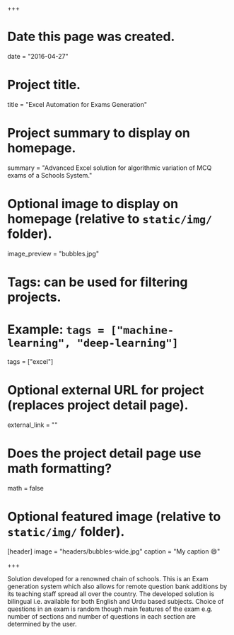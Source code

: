 +++
# Date this page was created.
date = "2016-04-27"

# Project title.
title = "Excel Automation for Exams Generation"  


# Project summary to display on homepage.
summary = "Advanced Excel solution for algorithmic variation of MCQ exams of a Schools System."


# Optional image to display on homepage (relative to `static/img/` folder).
image_preview = "bubbles.jpg"

# Tags: can be used for filtering projects.
# Example: `tags = ["machine-learning", "deep-learning"]`
tags = ["excel"]

# Optional external URL for project (replaces project detail page).
external_link = ""

# Does the project detail page use math formatting?
math = false

# Optional featured image (relative to `static/img/` folder).
[header]
image = "headers/bubbles-wide.jpg"
caption = "My caption :smile:"

+++

Solution developed for a renowned chain of schools. This is an Exam generation system which also allows for remote question bank additions by its teaching staff spread all over the country. The developed solution is bilingual i.e. available for both English and Urdu based subjects. Choice of questions in an exam is random though main features of the exam e.g. number of sections and number of questions in each section are determined by the user.